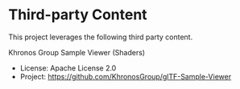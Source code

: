 # Third-party Content

This project leverages the following third party content.

Khronos Group Sample Viewer (Shaders)

* License: Apache License 2.0
* Project: https://github.com/KhronosGroup/glTF-Sample-Viewer
